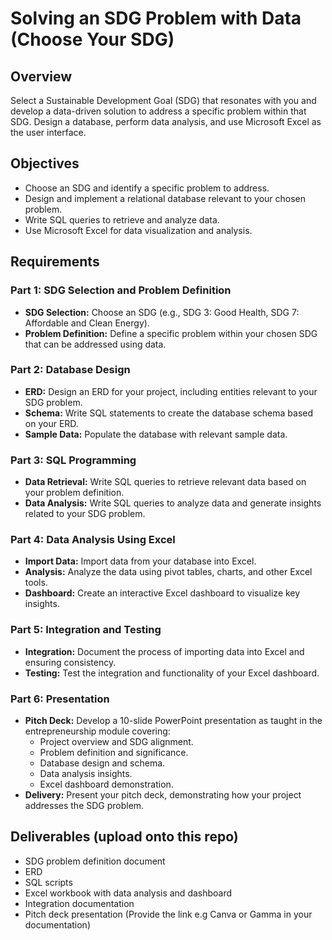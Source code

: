 # Solving an SDG Problem with Data (Choose Your SDG)

## Overview
Select a Sustainable Development Goal (SDG) that resonates with you and develop a data-driven solution to address a specific problem within that SDG. Design a database, perform data analysis, and use Microsoft Excel as the user interface.

## Objectives
- Choose an SDG and identify a specific problem to address.
- Design and implement a relational database relevant to your chosen problem.
- Write SQL queries to retrieve and analyze data.
- Use Microsoft Excel for data visualization and analysis.

## Requirements

### Part 1: SDG Selection and Problem Definition
- **SDG Selection:** Choose an SDG (e.g., SDG 3: Good Health, SDG 7: Affordable and Clean Energy).
- **Problem Definition:** Define a specific problem within your chosen SDG that can be addressed using data.

### Part 2: Database Design
- **ERD:** Design an ERD for your project, including entities relevant to your SDG problem.
- **Schema:** Write SQL statements to create the database schema based on your ERD.
- **Sample Data:** Populate the database with relevant sample data.

### Part 3: SQL Programming
- **Data Retrieval:** Write SQL queries to retrieve relevant data based on your problem definition.
- **Data Analysis:** Write SQL queries to analyze data and generate insights related to your SDG problem.

### Part 4: Data Analysis Using Excel
- **Import Data:** Import data from your database into Excel.
- **Analysis:** Analyze the data using pivot tables, charts, and other Excel tools.
- **Dashboard:** Create an interactive Excel dashboard to visualize key insights.

### Part 5: Integration and Testing
- **Integration:** Document the process of importing data into Excel and ensuring consistency.
- **Testing:** Test the integration and functionality of your Excel dashboard.

### Part 6: Presentation
- **Pitch Deck:** Develop a 10-slide PowerPoint presentation as taught in the entrepreneurship module covering:
  - Project overview and SDG alignment.
  - Problem definition and significance.
  - Database design and schema.
  - Data analysis insights.
  - Excel dashboard demonstration.
- **Delivery:** Present your pitch deck, demonstrating how your project addresses the SDG problem.

## Deliverables (upload onto this repo)
- SDG problem definition document
- ERD
- SQL scripts
- Excel workbook with data analysis and dashboard
- Integration documentation
- Pitch deck presentation (Provide the link e.g Canva or Gamma in your documentation)

